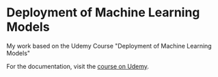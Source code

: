 # Deployment of Machine Learning Models
My work based on the Udemy Course "Deployment of Machine Learning Models"

For the documentation, visit the [course on Udemy](https://www.udemy.com/deployment-of-machine-learning-models/?couponCode=TIDREPO).
